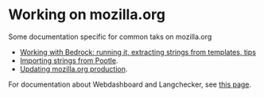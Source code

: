 # Working on mozilla.org

Some documentation specific for common taks on mozilla.org
* [Working with Bedrock: running it, extracting strings from templates, tips](working_bedrock.md)
* [Importing strings from Pootle](import_locamotion.md).
* [Updating mozilla.org production](updating_mozillaorg_production.md).

For documentation about Webdashboard and Langchecker, see [this page](../webdashboards/README.md).
